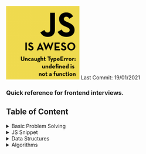 <!-- ![logo](logo.jpg) -->
<img src="logo.jpg" width="200" height="200">
Last Commit: 19/01/2021

### Quick reference for frontend interviews.

## Table of Content

<details>
  <summary>Basic Problem Solving</summary>

- [Sum any number of digits - sum(1)(2)(3)......(n)()](ps/sum-of-any-numbers.js)
- [Flatten an object - recursion](ps/flatten-obj.js)
- [Reverse a String](ps/reverse-string.js)

</details>

<details>
  <summary>JS Snippet</summary>

- Polyfills

  - [Function.call](js-snippet/function.call.js)
  - [Function.apply](js-snippet/function.apply.js)
  - [Function.bind](js-snippet/function.bind.js)
  - [Array](js-snippet/array.js)
  - [Array.push](js-snippet/array.push.js)
  - [Array.pop](js-snippet/array.pop.js)
  - [Array.forEach](js-snippet/array.forEach.js)
  - [Array.map](js-snippet/array.map.js)
  - [Array.filter](js-snippet/array.filter.js)
  - [Array.reduce](js-snippet/array.reduce.js)
  - [Array.flat](js-snippet/array.flat.js)
  - [Array.find](js-snippet/array.find.js)
  - [Object.create](js-snippet/object.create.js)
  - [setInterval](js-snippet/setInterval.js)
  - [document.getElementById](js-snippet/getElementById.js)
  - [document.getElementByClassName](js-snippet/getElementByClass.js)

- Helpers

  - [debounce & throttle](js-snippet/helpers/debounce.throttle.js)
  - [sleep](js-snippet/helpers/sleep.js)
  - [objectToArray & arrayToObject](js-snippet/helpers/arrayToObj.objToArr.js)
  - [diff of 2 objects](js-snippet/helpers/diffObj.js)
  - [memoize a function](js-snippet/helpers/memoize.js)
  </details>

<details>
  <summary>Data Structures</summary>

- [Stack](data-structures/Stack.js)
  - [Implement LRCache](ps/xxxxx.js)
- [Queue](data-structures/Queue.js)
- [Single Linked List](data-structures/SingleLinkedList.js)
- [Double Linked List](data-structures/DoubleLinkedList.js)
</details>
<details>
  <summary>Algorithms</summary>

- [Insertion Sort](algorithms/insertionSort.js)
- [Selection Sort](algorithms/selectionSort.js)
- [Bubble Sort](algorithms/bubbleSort.js)
- [Quick Sort](algorithms/quickSort.js)
- [Merge Sort](algorithms/mergeSort.js)
- [Binary Search](algorithms/binarySearch.js)

  </details>
